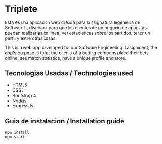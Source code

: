 # Triplete
Esta es una aplicacion web creada para la asignatura Ingenieria de Software II, diseñada para que los clientes de un negocio de apuestas puedan realizarlas en linea, ver estadisticas sobre los partidos, tener un perfil y entre otras cosas.

This is a web app developed for our Software Engineering II asignment, the app's purpose is to let the clients of a betting company place their bets online, see match statistics, have a unique profile and more.

## Tecnologias Usadas / Technologies used
* HTML5
* CSS3
* Bootstrap 4
* Nodejs
* ExpressJs

## Guia de instalacion / Installation guide
```
npm install
npm start
```
